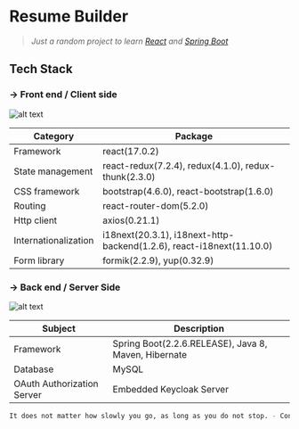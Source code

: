 # Resume Builder
> _Just a random project to learn [React] and [Spring Boot]_

## Tech Stack
### -> Front end / Client side
![alt text](https://reactjs.org/logo-180x180.png)

| Category | Package |
| ------ | ------ |
| Framework | react(17.0.2) |
| State management | react-redux(7.2.4), redux(4.1.0), redux-thunk(2.3.0) |
| CSS framework | bootstrap(4.6.0), react-bootstrap(1.6.0) |
| Routing | react-router-dom(5.2.0) |
| Http client | axios(0.21.1) |
| Internationalization | i18next(20.3.1), i18next-http-backend(1.2.6), react-i18next(11.10.0) |
| Form library | formik(2.2.9), yup(0.32.9) |

### -> Back end / Server Side
![alt text](https://spring.io/images/spring-logo-9146a4d3298760c2e7e49595184e1975.svg)

| Subject | Description |
| ------ | ------ |
| Framework | Spring Boot(2.2.6.RELEASE), Java 8, Maven, Hibernate |
| Database | MySQL |
| OAuth Authorization Server | Embedded Keycloak Server |

```sh
It does not matter how slowly you go, as long as you do not stop. - Confucius
```

[//]: # (These are reference links used in the body of this note and get stripped out when the markdown processor does its job. There is no need to format nicely because it shouldn't be seen. Thanks SO - http://stackoverflow.com/questions/4823468/store-comments-in-markdown-syntax)
   
   [React]: <https://reactjs.org/>
   [Spring Boot]: <https://spring.io/projects/spring-boot>
